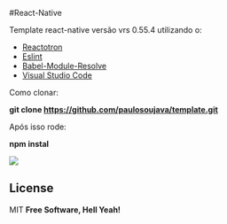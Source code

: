 #React-Native 

Template  react-native versão vrs 0.55.4 utilizando o:


  - [Reactotron](https://github.com/infinitered/reactotron)
  - [Eslint](https://gist.github.com/diego3g/fdc8dc51fd60b88e2e3611fb1b59d380)
  - [Babel-Module-Resolve](https://github.com/tleunen/babel-plugin-module-resolver)
  - [Visual Studio Code](https://code.visualstudio.com/)
  
Como clonar:

**git clone https://github.com/paulosoujava/template.git**

Após isso rode:

**npm instal**

![](https://png.icons8.com/ios/1600/react-native-filled.png)
    
License
----

MIT
**Free Software, Hell Yeah!**
